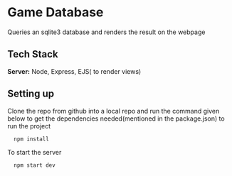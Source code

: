 # Game Database

Queries an sqlite3 database and renders the result on the webpage

## Tech Stack

**Server:** Node, Express, EJS( to render views)

## Setting up

Clone the repo from github into a local repo and run the command given below
to get the dependencies needed(mentioned in the package.json) to run the project

```bash
  npm install
```

To start the server

```bash
  npm start dev
```
